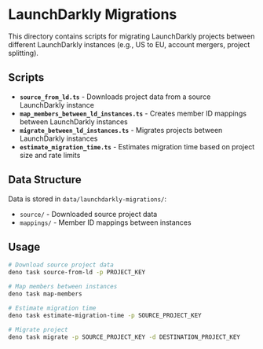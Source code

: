 # LaunchDarkly Migrations

This directory contains scripts for migrating LaunchDarkly projects between different LaunchDarkly instances (e.g., US to EU, account mergers, project splitting).

## Scripts

- **`source_from_ld.ts`** - Downloads project data from a source LaunchDarkly instance
- **`map_members_between_ld_instances.ts`** - Creates member ID mappings between LaunchDarkly instances
- **`migrate_between_ld_instances.ts`** - Migrates projects between LaunchDarkly instances
- **`estimate_migration_time.ts`** - Estimates migration time based on project size and rate limits

## Data Structure

Data is stored in `data/launchdarkly-migrations/`:
- `source/` - Downloaded source project data
- `mappings/` - Member ID mappings between instances

## Usage

```bash
# Download source project data
deno task source-from-ld -p PROJECT_KEY

# Map members between instances
deno task map-members

# Estimate migration time
deno task estimate-migration-time -p SOURCE_PROJECT_KEY

# Migrate project
deno task migrate -p SOURCE_PROJECT_KEY -d DESTINATION_PROJECT_KEY
```
